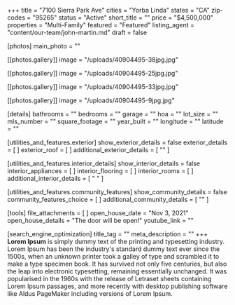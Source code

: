 +++
title = "7100 Sierra Park Ave"
cities = "Yorba Linda"
states = "CA"
zip-codes = "95265"
status = "Active"
short_title = ""
price = "$4,500,000"
properties = "Multi-Family"
featured = "Featured"
listing_agent = "content/our-team/john-martin.md"
draft = false

[photos]
main_photo = ""

  [[photos.gallery]]
  image = "/uploads/40904495-38jpg.jpg"

  [[photos.gallery]]
  image = "/uploads/40904495-25jpg.jpg"

  [[photos.gallery]]
  image = "/uploads/40904495-33jpg.jpg"

  [[photos.gallery]]
  image = "/uploads/40904495-9jpg.jpg"

[details]
bathrooms = ""
bedrooms = ""
garage = ""
hoa = ""
lot_size = ""
mls_number = ""
square_footage = ""
year_built = ""
longitude = ""
latitude = ""

[utilities_and_features.exterior]
show_exterior_details = false
exterior_details = [ ]
exterior_roof = [ ]
additional_exterior_details = [ "" ]

[utilities_and_features.interior_details]
show_interior_details = false
interior_appliances = [ ]
interior_flooring = [ ]
interior_rooms = [ ]
additional_interior_details = [ " " ]

[utilities_and_features.community_features]
show_community_details = false
community_features_choice = [ ]
additional_community_details = [ "" ]

[tools]
file_attachments = [ ]
open_house_date = "Nov 3, 2021"
open_house_details = "The door will be open!"
youtube_link = ""

[search_engine_optimization]
title_tag = ""
meta_description = ""
+++
**Lorem Ipsum**&nbsp;is simply dummy text of the printing and typesetting industry. Lorem Ipsum has been the industry's standard dummy text ever since the 1500s, when an unknown printer took a galley of type and scrambled it to make a type specimen book. It has survived not only five centuries, but also the leap into electronic typesetting, remaining essentially unchanged. It was popularised in the 1960s with the release of Letraset sheets containing Lorem Ipsum passages, and more recently with desktop publishing software like Aldus PageMaker including versions of Lorem Ipsum.
